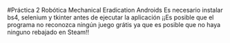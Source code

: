 #Práctica 2 Robótica Mechanical Eradication Androids
Es necesario instalar bs4, selenium y tkinter antes de ejecutar la aplicación
¡¡Es posible que el programa no reconozca ningún juego grátis ya que es posible que no haya ninguno rebajado en Steam!!